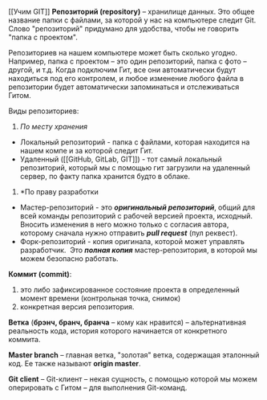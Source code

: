 [[Учим GIT]]
**Репозиторий (repository)** – хранилище данных. Это общее название папки с файлами, за которой у нас на компьютере следит Git. Слово "репозиторий" придумано для удобства, чтобы не говорить "папка с проектом".

Репозиториев на нашем компьютере может быть сколько угодно. Например, папка с проектом – это один репозиторий, папка с фото – другой, и т.д. Когда подключим Гит, все они автоматически будут находиться под его контролем, и любое изменение любого файла в репозитории будет автоматически запоминаться и отслеживаться Гитом.

Виды репозиториев:
1. *По месту хранения*
- Локальный репозиторий - папка с файлами, которая находится на нашем компе и за которой следит Гит.
- Удаленный ([[GitHub, GitLab, GIT]]) - тот самый локальный репозиторий, который мы с помощью гит загрузили на удаленный сервер, по факту папка хранится будто в облаке.
1. *По праву разработки
- Мастер-репозиторий - это _**оригинальный репозиторий**_, общий для всей команды репозиторий с рабочей версией проекта, исходный. Вносить изменения в него можно только с согласия автора, которому сначала нужно отправить _**pull request**_ (пул реквест).
- Форк-репозиторий - копия оригинала, которой может управлять разработчик.  Это **_полная копия_** мастер-репозитория, в которой мы можем безопасно работать.

**Коммит (commit)**:
1) это либо зафиксированное состояние проекта в определенный момент времени (контрольная точка, снимок)
2) конкретная версия репозитория. 

**Ветка** (**брэнч, бранч, бранча** – кому как нравится) – альтернативная реальность кода, история которого начинается от конкретного коммита.

**Master branch** – главная ветка, "золотая" ветка, содержащая эталонный код. Ее также называют **origin master**.

**Git client** – Git-клиент – некая сущность, с помощью которой мы можем оперировать с Гитом – для выполнения Git-команд.